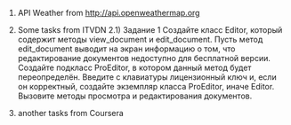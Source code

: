 1) API Weather from http://api.openweathermap.org
2) Some tasks from ITVDN
  2.1) Задание 1 
      Создайте класс Editor, который содержит методы view_document и edit_document. Пусть метод edit_document выводит на экран информацию о том, что редактирование документов           недоступно для бесплатной версии. Создайте подкласс ProEditor, в котором данный метод будет переопределён. Введите с клавиатуры лицензионный ключ и, если он корректный,           создайте экземпляр класса ProEditor, иначе Editor. Вызовите методы просмотра и редактирования документов. 

3) another tasks from Coursera
